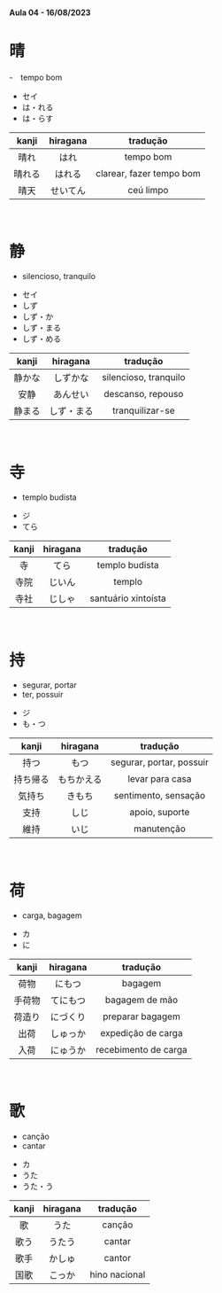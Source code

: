 #### Aula 04 - 16/08/2023


# 晴
-　tempo bom

<ul><li>セイ</li><li>は・れる</li><li>は・らす</li></ul>

| kanji | hiragana | tradução |
|:---:|:---:|:---:|
| 晴れ | はれ | tempo bom |
| 晴れる | はれる | clarear, fazer tempo bom |
| 晴天 | せいてん | ceú limpo |

<br>


# 静
- silencioso, tranquilo

<ul><li>セイ</li><li>しず</li><li>しず・か</li><li>しず・まる</li><li>しず・める</li></ul>

| kanji | hiragana | tradução |
|:---:|:---:|:---:|
| 静かな | しずかな | silencioso, tranquilo |
| 安静 | あんせい | descanso, repouso |
| 静まる | しず・まる | tranquilizar-se |

<br>


# 寺
- templo budista

<ul><li>ジ</li><li>てら</li></ul>

| kanji | hiragana | tradução |
|:---:|:---:|:---:|
| 寺 | てら | templo budista |
| 寺院 | じいん | templo |
| 寺社 | じしゃ | santuário xintoísta |

<br>


# 持
<ul><li>segurar, portar</li><li>ter, possuir</li></ul>

<ul><li>ジ</li><li>も・つ</li></ul>

| kanji | hiragana | tradução |
|:---:|:---:|:---:|
| 持つ | もつ | segurar, portar, possuir |
| 持ち帰る | もちかえる | levar para casa |
| 気持ち | きもち | sentimento, sensação |
| 支持 | しじ | apoio, suporte |
| 維持 | いじ | manutenção |

<br>


# 荷
- carga, bagagem

<ul><li>カ</li><li>に</li></ul>

| kanji | hiragana | tradução |
|:---:|:---:|:---:|
| 荷物 | にもつ | bagagem |
| 手荷物 | てにもつ | bagagem de mão |
| 荷造り | にづくり | preparar bagagem |
| 出荷 | しゅっか | expedição de carga |
| 入荷 | にゅうか | recebimento de carga |

<br>


# 歌
<ul><li>canção</li><li>cantar</li></ul>

<ul><li>カ</li><li>うた</li><li>うた・う</li></ul>

| kanji | hiragana | tradução |
|:---:|:---:|:---:|
| 歌 | うた | canção |
| 歌う | うたう | cantar |
| 歌手 | かしゅ | cantor |
| 国歌 | こっか | hino nacional |